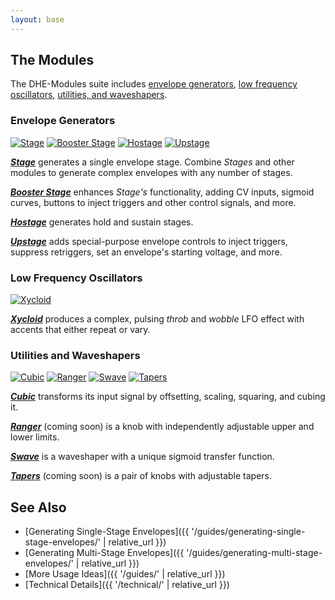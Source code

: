 ```yaml
---
layout: base
---
```


## The Modules

The DHE-Modules suite includes
[envelope generators](#envelope-generators),
[low frequency oscillators](#low-frequency-oscillators),
[utilities, and waveshapers](#utilities-and-waveshapers).

### Envelope Generators

[![_Stage_](modules/stage/panel.svg)](modules/stage/)
[![_Booster Stage_](modules/booster-stage/panel.svg)](modules/booster-stage/)
[![_Hostage_](modules/hostage/panel.svg)](modules/hostage/)
[![_Upstage_](modules/upstage/panel.svg)](modules/upstage/)

**[_Stage_](modules/stage/)**
generates a single envelope stage.
Combine _Stages_ and other modules
to generate complex envelopes
with any number of stages.

**[_Booster Stage_](modules/booster-stage/)**
enhances _Stage's_ functionality,
adding CV inputs,
sigmoid curves,
buttons to inject triggers and other control signals,
and more.

**[_Hostage_](modules/hostage/)**
generates hold and sustain stages.

**[_Upstage_](modules/upstage/)**
adds special-purpose envelope controls
to
inject triggers,
suppress retriggers,
set an envelope's starting voltage,
and more.

### Low Frequency Oscillators

[![_Xycloid_](modules/xycloid/panel.svg)](modules/xycloid/)

**[_Xycloid_](modules/xycloid/)**
produces a complex, pulsing
_throb_ and _wobble_ LFO effect
with accents that either repeat or vary.

### Utilities and Waveshapers

[![_Cubic_](modules/cubic/panel.svg)](modules/cubic/)
[![_Ranger_](modules/ranger/panel.svg)](modules/ranger/)
[![_Swave_](modules/swave/panel.svg)](modules/swave/)
[![_Tapers_](modules/tapers/panel.svg)](modules/tapers/)

**[_Cubic_](modules/cubic/)**
transforms its input signal by offsetting, scaling, squaring, and cubing it.

**[_Ranger_](modules/ranger/)**
(coming soon)
is a knob with independently adjustable upper and lower limits.

**[_Swave_](modules/swave/)**
is a waveshaper with a unique sigmoid transfer function.

**[_Tapers_](modules/tapers/)**
(coming soon)
is a pair of knobs with adjustable tapers.

## See Also

- [Generating Single-Stage Envelopes]({{ '/guides/generating-single-stage-envelopes/' | relative_url }})
- [Generating Multi-Stage Envelopes]({{ '/guides/generating-multi-stage-envelopes/' | relative_url }})
- [More Usage Ideas]({{ '/guides/' | relative_url }})
- [Technical Details]({{ '/technical/' | relative_url }})
